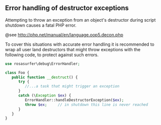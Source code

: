 Error handling of destructor exceptions
---------------------------------------

Attempting to throw an exception from an object's destructor during script shutdown causes a fatal PHP error.

@see http://php.net/manual/en/language.oop5.decon.php

To cover this situations with accurate error handling it is recommended to wrap all user land destructors that might throw exceptions with the following code, to protect against such errors.

```php
use rosasurfer\debug\ErrorHandler;

class Foo {
   public function __destruct() {
      try {
         //...a task that might trigger an exception
      }
      catch (\Exception $ex) {
         ErrorHandler::handleDestructorException($ex);
         throw $ex;     // in shutdown this line is never reached
      }
   }
}
```

